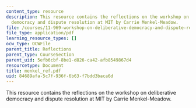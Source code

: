 ```yaml
---
content_type: resource
description: This resource contains the reflections on the workshop on deliberative
  democracy and dispute resolution at MIT by Carrie Menkel-Meadow.
file: /courses/11-969-workshop-on-deliberative-democracy-and-dispute-resolution-summer-2005/84689afa5c7f936f6b63f7bdd3baca6d_menkel_ref.pdf
file_type: application/pdf
learning_resource_types: []
ocw_type: OCWFile
parent_title: Reflections
parent_type: CourseSection
parent_uid: 5efb6cbf-8be1-d826-ca42-afb8549867d4
resourcetype: Document
title: menkel_ref.pdf
uid: 84689afa-5c7f-936f-6b63-f7bdd3baca6d
---
```

This resource contains the reflections on the workshop on deliberative democracy and dispute resolution at MIT by Carrie Menkel-Meadow.


